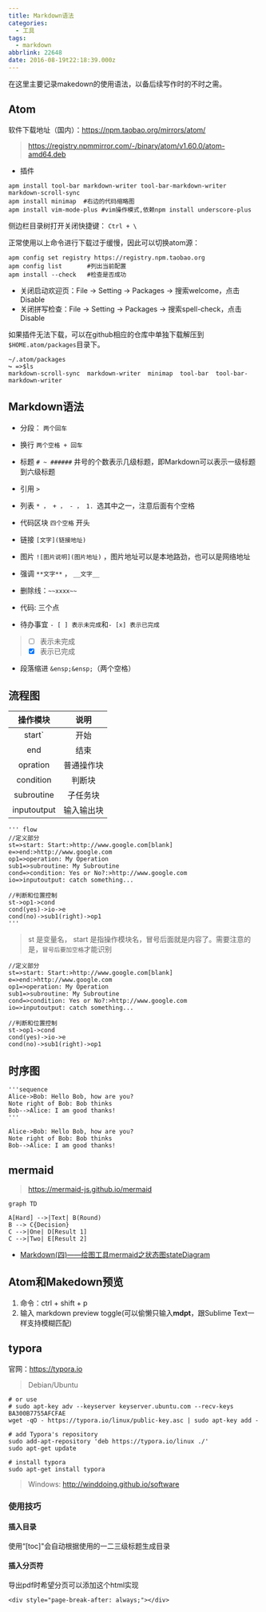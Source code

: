 ```yaml
---
title: Markdown语法
categories:
  - 工具
tags:
  - markdown
abbrlink: 22648
date: 2016-08-19t22:18:39.000z
---
```


在这里主要记录makedown的使用语法，以备后续写作时的不时之需。

<!--more-->

## Atom

软件下载地址（国内）：https://npm.taobao.org/mirrors/atom/
> https://registry.npmmirror.com/-/binary/atom/v1.60.0/atom-amd64.deb

- 插件
``` shell
apm install tool-bar markdown-writer tool-bar-markdown-writer markdown-scroll-sync
apm install minimap  #右边的代码缩略图
apm install vim-mode-plus #vim操作模式,依赖npm install underscore-plus
```
侧边栏目录树打开关闭快捷键： `Ctrl + \`


正常使用以上命令进行下载过于缓慢，因此可以切换atom源：
```
apm config set registry https://registry.npm.taobao.org
apm config list       #列出当前配置
apm install --check   #检查是否成功
```

- 关闭启动欢迎页：File -> Setting -> Packages -> 搜索welcome，点击Disable
- 关闭拼写检查：File -> Setting -> Packages -> 搜索spell-check，点击Disable

如果插件无法下载，可以在github相应的仓库中单独下载解压到`$HOME.atom/packages`目录下。
```
~/.atom/packages
↪ =>$ls
markdown-scroll-sync  markdown-writer  minimap  tool-bar  tool-bar-markdown-writer
```

## Markdown语法

* 分段： `两个回车`

* 换行 `两个空格 + 回车`

* 标题 `# ~ ######` 井号的个数表示几级标题，即Markdown可以表示一级标题到六级标题

* 引用 `>`

* 列表 `* ， + ， - ， 1. `选其中之一，注意后面有个空格

* 代码区块 `四个空格` 开头

* 链接 `[文字](链接地址)`

* 图片 `![图片说明](图片地址)` ，图片地址可以是本地路劲，也可以是网络地址

* 强调 `**文字**` ， `__文字__`

* 删除线：`~~xxxx~~`

* 代码: 三个点

* 待办事宜 `- [ ] 表示未完成`和`- [x] 表示已完成`
> - [ ] 表示未完成
> - [x] 表示已完成

* 段落缩进 `&ensp;&ensp;`（两个空格）

## 流程图

| 操作模块   | 说明    |
| :-------: | :-----: |
| start`    | 开始     |
| end       | 结束     |
| opration  | 普通操作块 |
| condition | 判断块   |
| subroutine| 子任务块 |
| inputoutput | 输入输出块 |

```
''' flow
//定义部分
st=>start: Start:>http://www.google.com[blank]
e=>end:>http://www.google.com
op1=>operation: My Operation
sub1=>subroutine: My Subroutine
cond=>condition: Yes or No?:>http://www.google.com
io=>inputoutput: catch something...

//判断和位置控制
st->op1->cond
cond(yes)->io->e
cond(no)->sub1(right)->op1
'''
```
> st 是变量名， start 是指操作模块名，冒号后面就是内容了。需要注意的是，`冒号后要加空格`才能识别


```flow
//定义部分
st=>start: Start:>http://www.google.com[blank]
e=>end:>http://www.google.com
op1=>operation: My Operation
sub1=>subroutine: My Subroutine
cond=>condition: Yes or No?:>http://www.google.com
io=>inputoutput: catch something...

//判断和位置控制
st->op1->cond
cond(yes)->io->e
cond(no)->sub1(right)->op1
```

## 时序图

```
'''sequence
Alice->Bob: Hello Bob, how are you?
Note right of Bob: Bob thinks
Bob-->Alice: I am good thanks!
'''
```

```sequence
Alice->Bob: Hello Bob, how are you?
Note right of Bob: Bob thinks
Bob-->Alice: I am good thanks!
```


## mermaid

> https://mermaid-js.github.io/mermaid

```mermaid
graph TD

A[Hard] -->|Text| B(Round)
B --> C{Decision}
C -->|One| D[Result 1]
C -->|Two| E[Result 2]
```
- [Markdown(四)——绘图工具mermaid之状态图stateDiagram](https://blog.csdn.net/qq_36749906/article/details/107462149)


## Atom和Makedown预览

1.  命令：ctrl + shift + p
2. 输入 markdown preview toggle(可以偷懒只输入**mdpt**，跟Sublime Text一样支持模糊匹配)


## typora

官网：https://typora.io

> Debian/Ubuntu

```
# or use
# sudo apt-key adv --keyserver keyserver.ubuntu.com --recv-keys BA300B7755AFCFAE
wget -qO - https://typora.io/linux/public-key.asc | sudo apt-key add -

# add Typora's repository
sudo add-apt-repository 'deb https://typora.io/linux ./'
sudo apt-get update

# install typora
sudo apt-get install typora
```

> Windows: http://winddoing.github.io/software

### 使用技巧

#### 插入目录

使用“[toc]"会自动根据使用的一二三级标题生成目录

#### 插入分页符

导出pdf时希望分页可以添加这个html实现
```
<div style="page-break-after: always;"></div>
```
